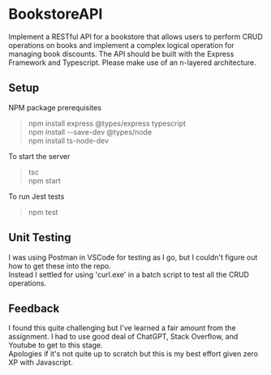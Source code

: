 # BookstoreAPI
Implement a RESTful API for a bookstore that allows users to perform CRUD operations on books and implement a complex logical operation for managing book discounts. The API should be built with the Express Framework and Typescript. Please make use of an n-layered architecture.

## Setup
NPM package prerequisites
>npm install express @types/express typescript \
>npm install --save-dev @types/node \
>npm install ts-node-dev

To start the server
>tsc \
>npm start

To run Jest tests
>npm test

## Unit Testing
I was using Postman in VSCode for testing as I go, but I couldn't figure out how to get these into the repo. \
Instead I settled for using 'curl.exe' in a batch script to test all the CRUD operations.

## Feedback
I found this quite challenging but I've learned a fair amount from the assignment.
I had to use good deal of ChatGPT, Stack Overflow, and Youtube to get to this stage. \
Apologies if it's not quite up to scratch but this is my best effort given zero XP with Javascript.